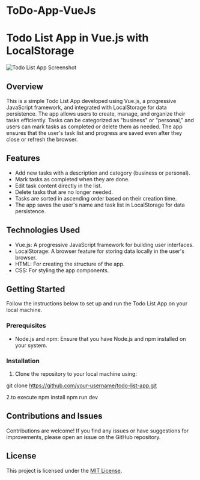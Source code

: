 # ToDo-App-VueJs

# Todo List App in Vue.js with LocalStorage

![Todo List App Screenshot](todo-list-app-screenshot.png)

## Overview

This is a simple Todo List App developed using Vue.js, a progressive JavaScript framework, and integrated with LocalStorage for data persistence. The app allows users to create, manage, and organize their tasks efficiently. Tasks can be categorized as "business" or "personal," and users can mark tasks as completed or delete them as needed. The app ensures that the user's task list and progress are saved even after they close or refresh the browser.

## Features

- Add new tasks with a description and category (business or personal).
- Mark tasks as completed when they are done.
- Edit task content directly in the list.
- Delete tasks that are no longer needed.
- Tasks are sorted in ascending order based on their creation time.
- The app saves the user's name and task list in LocalStorage for data persistence.

## Technologies Used

- Vue.js: A progressive JavaScript framework for building user interfaces.
- LocalStorage: A browser feature for storing data locally in the user's browser.
- HTML: For creating the structure of the app.
- CSS: For styling the app components.

## Getting Started

Follow the instructions below to set up and run the Todo List App on your local machine.

### Prerequisites

- Node.js and npm: Ensure that you have Node.js and npm installed on your system.

### Installation

1. Clone the repository to your local machine using:

git clone https://github.com/your-username/todo-list-app.git

2.to execute
npm install
npm run dev

## Contributions and Issues

Contributions are welcome! If you find any issues or have suggestions for improvements, please open an issue on the GitHub repository.

## License

This project is licensed under the [MIT License](LICENSE).
